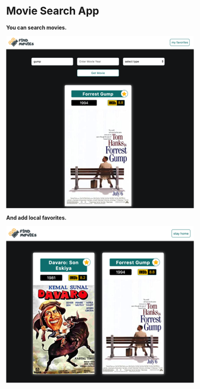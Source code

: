 # Movie Search App

**You can search movies.**

![find movie](./public/assets/image1.png)

**And add local favorites.**

![find movie](./public/assets/image2.png)
